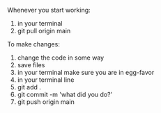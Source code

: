 Whenever you start working:
1. in your terminal
2. git pull origin main

To make changes:

1. change the code in some way
2. save files
3. in your terminal make sure you are in egg-favor
4. in your terminal line
5. git add .
6. git commit -m 'what did you do?'
7. git push origin main

